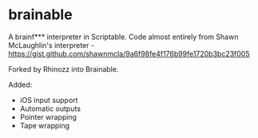 # brainable
A brainf*** interpreter in Scriptable.
Code almost entirely from Shawn McLaughlin's interpreter - https://gist.github.com/shawnmcla/9a6f98fe4f176b99fe1720b3bc23f005

Forked by Rhinozz into Brainable.

Added:
- iOS input support
- Automatic outputs
- Pointer wrapping
- Tape wrapping
